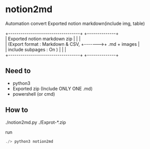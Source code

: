 # notion2md

Automation convert Exported notion markdown(include img, table)

+-----------------------------------+        +--------------+  
| Exported notion markdown zip      |        |              |  
| (Export format : Markdown & CSV,  +------->+ .md + images |  
|  include subpages : On          ) |        |              |  
+-----------------------------------+        +--------------+



## Need to

- python3
- Exported zip (Include ONLY ONE .md)
- powershell (or cmd)



## How to

./notion2md.py
./Exprot-*.zip



run


```powershell
./> python3 notion2md
```
